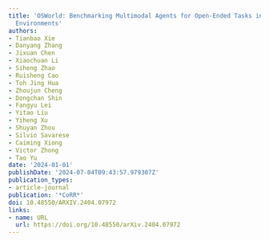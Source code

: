 ```yaml
---
title: 'OSWorld: Benchmarking Multimodal Agents for Open-Ended Tasks in Real Computer
  Environments'
authors:
- Tianbao Xie
- Danyang Zhang
- Jixuan Chen
- Xiaochuan Li
- Siheng Zhao
- Ruisheng Cao
- Toh Jing Hua
- Zhoujun Cheng
- Dongchan Shin
- Fangyu Lei
- Yitao Liu
- Yiheng Xu
- Shuyan Zhou
- Silvio Savarese
- Caiming Xiong
- Victor Zhong
- Tao Yu
date: '2024-01-01'
publishDate: '2024-07-04T09:43:57.979307Z'
publication_types:
- article-journal
publication: '*CoRR*'
doi: 10.48550/ARXIV.2404.07972
links:
- name: URL
  url: https://doi.org/10.48550/arXiv.2404.07972
---
```

